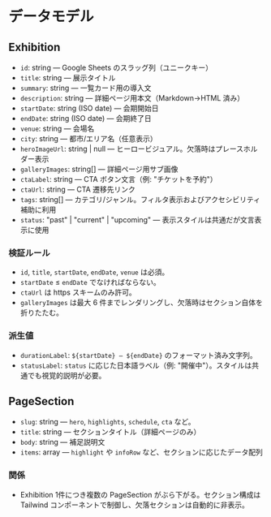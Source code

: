 # データモデル

## Exhibition

- `id`: string — Google Sheets のスラッグ列（ユニークキー）
- `title`: string — 展示タイトル
- `summary`: string — 一覧カード用の導入文
- `description`: string — 詳細ページ用本文（Markdown→HTML 済み）
- `startDate`: string (ISO date) — 会期開始日
- `endDate`: string (ISO date) — 会期終了日
- `venue`: string — 会場名
- `city`: string — 都市/エリア名（任意表示）
- `heroImageUrl`: string | null — ヒーロービジュアル。欠落時はプレースホルダー表示
- `galleryImages`: string[] — 詳細ページ用サブ画像
- `ctaLabel`: string — CTA ボタン文言（例: "チケットを予約"）
- `ctaUrl`: string — CTA 遷移先リンク
- `tags`: string[] — カテゴリ/ジャンル。フィルタ表示およびアクセシビリティ補助に利用
- `status`: "past" | "current" | "upcoming" — 表示スタイルは共通だが文言表示に使用

### 検証ルール

- `id`, `title`, `startDate`, `endDate`, `venue` は必須。
- `startDate` ≤ `endDate` でなければならない。
- `ctaUrl` は https スキームのみ許可。
- `galleryImages` は最大 6 件までレンダリングし、欠落時はセクション自体を折りたたむ。

### 派生値

- `durationLabel`: `${startDate} – ${endDate}` のフォーマット済み文字列。
- `statusLabel`: `status` に応じた日本語ラベル（例: "開催中"）。スタイルは共通でも視覚的説明が必要。

## PageSection

- `slug`: string — `hero`, `highlights`, `schedule`, `cta` など。
- `title`: string — セクションタイトル（詳細ページのみ）
- `body`: string — 補足説明文
- `items`: array — `highlight` や `infoRow` など、セクションに応じたデータ配列

### 関係

- Exhibition 1件につき複数の PageSection がぶら下がる。セクション構成は Tailwind コンポーネントで制御し、欠落セクションは自動的に非表示。
